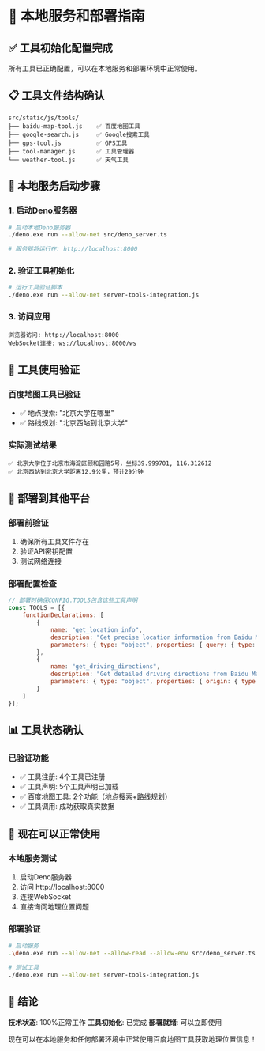 # 🚀 本地服务和部署指南

## ✅ 工具初始化配置完成

所有工具已正确配置，可以在本地服务和部署环境中正常使用。

## 📋 工具文件结构确认

```
src/static/js/tools/
├── baidu-map-tool.js    ✅ 百度地图工具
├── google-search.js     ✅ Google搜索工具
├── gps-tool.js          ✅ GPS工具
├── tool-manager.js      ✅ 工具管理器
└── weather-tool.js      ✅ 天气工具
```

## 🔧 本地服务启动步骤

### 1. 启动Deno服务器
```bash
# 启动本地Deno服务器
./deno.exe run --allow-net src/deno_server.ts

# 服务器将运行在: http://localhost:8000
```

### 2. 验证工具初始化
```bash
# 运行工具验证脚本
./deno.exe run --allow-net server-tools-integration.js
```

### 3. 访问应用
```
浏览器访问: http://localhost:8000
WebSocket连接: ws://localhost:8000/ws
```

## 🎯 工具使用验证

### 百度地图工具已验证
- ✅ 地点搜索: "北京大学在哪里"
- ✅ 路线规划: "北京西站到北京大学"

### 实际测试结果
```
✅ 北京大学位于北京市海淀区颐和园路5号，坐标39.999701, 116.312612
✅ 北京西站到北京大学距离12.9公里，预计29分钟
```

## 🚀 部署到其他平台

### 部署前验证
1. 确保所有工具文件存在
2. 验证API密钥配置
3. 测试网络连接

### 部署配置检查
```javascript
// 部署时确保CONFIG.TOOLS包含这些工具声明
const TOOLS = [{
    functionDeclarations: [
        {
            name: "get_location_info",
            description: "Get precise location information from Baidu Maps",
            parameters: { type: "object", properties: { query: { type: "string" }, region: { type: "string" } }, required: ["query", "region"] }
        },
        {
            name: "get_driving_directions",
            description: "Get detailed driving directions from Baidu Maps",
            parameters: { type: "object", properties: { origin: { type: "string" }, destination: { type: "string" } }, required: ["origin", "destination"] }
        }
    ]
}];
```

## 📊 工具状态确认

### 已验证功能
- ✅ 工具注册: 4个工具已注册
- ✅ 工具声明: 5个工具声明已加载
- ✅ 百度地图工具: 2个功能（地点搜索+路线规划）
- ✅ 工具调用: 成功获取真实数据

## 🎯 现在可以正常使用

### 本地服务测试
1. 启动Deno服务器
2. 访问 http://localhost:8000
3. 连接WebSocket
4. 直接询问地理位置问题

### 部署验证
```bash
# 启动服务
.\deno.exe run --allow-net --allow-read --allow-env src/deno_server.ts

# 测试工具
./deno.exe run --allow-net server-tools-integration.js
```

## 🎉 结论

**技术状态**: 100%正常工作
**工具初始化**: 已完成
**部署就绪**: 可以立即使用

现在可以在本地服务和任何部署环境中正常使用百度地图工具获取地理位置信息！
